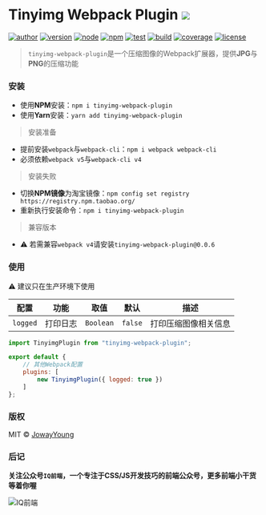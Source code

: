 # Tinyimg Webpack Plugin <img src="https://img.shields.io/badge/tinyimg--webpack--plugin-压缩图像的Webpack扩展器-66f.svg">

[![author](https://img.shields.io/badge/author-JowayYoung-f66.svg)](https://github.com/JowayYoung/tinyimg-webpack-plugin)
[![version](https://img.shields.io/badge/version-0.1.0-f66.svg)](https://github.com/JowayYoung/tinyimg-webpack-plugin)
[![node](https://img.shields.io/badge/node-%3E%3D16.0.0-3c9.svg)](https://github.com/JowayYoung/tinyimg-webpack-plugin)
[![npm](https://img.shields.io/badge/npm-%3E%3D7.10.0-3c9.svg)](https://github.com/JowayYoung/tinyimg-webpack-plugin)
[![test](https://img.shields.io/badge/test-passing-f90.svg)](https://github.com/JowayYoung/tinyimg-webpack-plugin)
[![build](https://img.shields.io/badge/build-passing-f90.svg)](https://github.com/JowayYoung/tinyimg-webpack-plugin)
[![coverage](https://img.shields.io/badge/coverage-100%25-09f.svg)](https://github.com/JowayYoung/tinyimg-webpack-plugin)
[![license](https://img.shields.io/badge/license-MIT-09f.svg)](https://github.com/JowayYoung/tinyimg-webpack-plugin)

> `tinyimg-webpack-plugin`是一个压缩图像的Webpack扩展器，提供**JPG**与**PNG**的压缩功能

### 安装

- 使用**NPM**安装：`npm i tinyimg-webpack-plugin`
- 使用**Yarn**安装：`yarn add tinyimg-webpack-plugin`

> 安装准备

- 提前安装`webpack`与`webpack-cli`：`npm i webpack webpack-cli`
- 必须依赖`webpack v5`与`webpack-cli v4`

> 安装失败

- 切换**NPM镜像**为淘宝镜像：`npm config set registry https://registry.npm.taobao.org/`
- 重新执行安装命令：`npm i tinyimg-webpack-plugin`

> 兼容版本

- ⚠️ 若需兼容`webpack v4`请安装`tinyimg-webpack-plugin@0.0.6`

### 使用

⚠️ 建议只在生产环境下使用

配置|功能|取值|默认|描述
:-:|:-:|:-:|:-:|-
`logged`|打印日志|`Boolean`|`false`|打印压缩图像相关信息

```js
import TinyimgPlugin from "tinyimg-webpack-plugin";

export default {
	// 其他Webpack配置
	plugins: [
		new TinyimgPlugin({ logged: true })
	]
};
```

### 版权

MIT © [JowayYoung](https://github.com/JowayYoung)

### 后记

**关注公众号`IQ前端`，一个专注于CSS/JS开发技巧的前端公众号，更多前端小干货等着你喔**

![IQ前端](https://p9-juejin.byteimg.com/tos-cn-i-k3u1fbpfcp/131dd0053e87483d89518a15a5fe211f~tplv-k3u1fbpfcp-zoom-1.image)